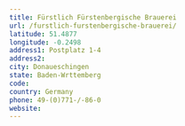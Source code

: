 ```yaml
---
title: Fürstlich Fürstenbergische Brauerei
url: /furstlich-furstenbergische-brauerei/
latitude: 51.4877
longitude: -0.2498
address1: Postplatz 1-4
address2: 
city: Donaueschingen
state: Baden-Wrttemberg
code: 
country: Germany
phone: 49-(0)771-/-86-0
website: 
---
```


